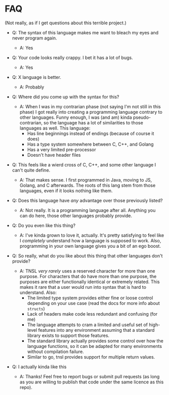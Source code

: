 # FAQ
(Not really, as if I get questions about this terrible project.)

- Q: The syntax of this language makes me want to bleach my eyes and never program again.
	- A: Yes

- Q: Your code looks really crappy.  I bet it has a lot of bugs.
	- A: Yes

- Q: X language is better.
	- A: Probably

- Q: Where did you come up with the syntax for this?
	- A: When I was in my contrarian phase (not saying I'm not still in this phase) I got really into creating a programming language contrary to other languages. Funny enough, I was (and am) kinda pseudo-contrarian, so the language has a lot of similarities to those languages as well. This language:
		- Has line beginnings instead of endings (because of course it does)
		- Has a type system somewhere between C, C++, and Golang
		- Has a very limited pre-processor
		- Doesn't have header files

- Q: This feels like a wierd cross of C, C++, and some other language I can't quite define.
	- A: That makes sense.  I first programmed in Java, moving to JS, Golang, and C afterwards.  The roots of this lang stem from those languages, even if it looks nothing like them.

- Q: Does this language have *any* advantage over those previously listed?
	- A: Not really.  It is a programming language after all.  Anything you can do here, those other languages probably provide.

- Q: Do you even like this thing?
	- A: I've kinda grown to love it, actually.  It's pretty satisfying to feel like I *completely* understand how a language is supposed to work.  Also, programming in your own language gives you a bit of an ego boost.

- Q: So really, what do you like about this thing that other languages don't provide?
	- A: TNSL *very rarely* uses a reserved character for more than one purpose.  For characters that do have more than one purpose, the purposes are either functionally identical or extremely related.  This makes it rare that a user would run into syntax that is hard to understand. Also:
		- The limited type system provides either fine or loose control depending on your use case (read the docs for more info about `structs`)
		- Lack of headers make code less redundant and confusing (for me)
		- The language attempts to cram a limited and useful set of high-level features into any environment assuming that a standard library exists to support those features.
		- The standard library actually provides some control over how the language functions, so it can be adapted for many environments without compilation failure.
		- Similar to go, tnsl provides support for multiple return values.

- Q: I actually kinda like this
	- A: Thanks!  Feel free to report bugs or submit pull requests (as long as you are willing to publish that code under the same licence as this repo).